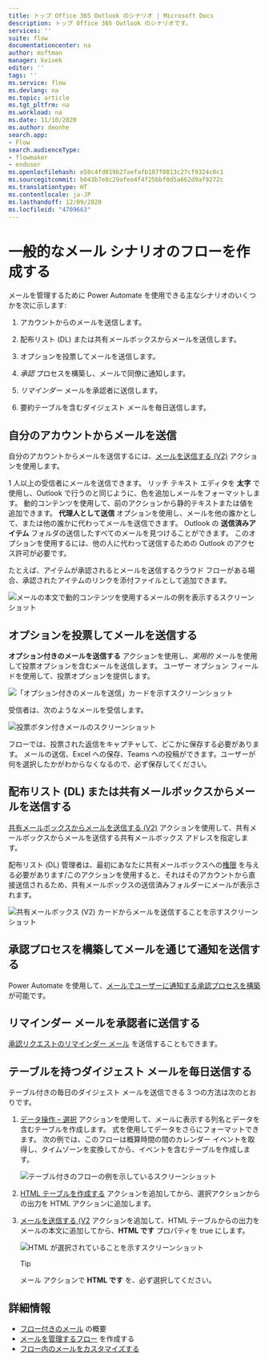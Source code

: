 ```yaml
---
title: トップ Office 365 Outlook のシナリオ | Microsoft Docs
description: トップ Office 365 Outlook のシナリオです。
services: ''
suite: flow
documentationcenter: na
author: msftman
manager: kvivek
editor: ''
tags: ''
ms.service: flow
ms.devlang: na
ms.topic: article
ms.tgt_pltfrm: na
ms.workload: na
ms.date: 11/10/2020
ms.author: deonhe
search.app:
- Flow
search.audienceType:
- flowmaker
- enduser
ms.openlocfilehash: e58c4fd019b27aefafb107f0813c27cf9324c0c1
ms.sourcegitcommit: b043b7e8c29afee4f4f25bbf0d5a662d9af9272c
ms.translationtype: HT
ms.contentlocale: ja-JP
ms.lasthandoff: 12/09/2020
ms.locfileid: "4709663"
---
```

# <a name="create-flows-for-popular-email-scenarios"></a>一般的なメール シナリオのフローを作成する

メールを管理するために Power Automate を使用できる主なシナリオのいくつかを次に示します:

1. アカウントからのメールを送信します。

1. 配布リスト (DL) または共有メールボックスからメールを送信します。

1. オプションを投票してメールを送信します。

1. *承認* プロセスを構築し、メールで同僚に通知します。

1. *リマインダー* メールを承認者に送信します。

1. 要約テーブルを含むダイジェスト メールを毎日送信します。

## <a name="send-email-from-your-account"></a>自分のアカウントからメールを送信

自分のアカウントからメールを送信するには、[メールを送信する (V2)](https://docs.microsoft.com/connectors/office365/#send-an-email-(v2)) アクションを使用します。 

1 人以上の受信者にメールを送信できます。 リッチ テキスト エディタを **太字** で使用し、Outlook で行うのと同じように、色を追加しメールをフォーマットします。 動的コンテンツを使用して、前のアクションから静的テキストまたは値を追加できます。 **代理人として送信** オプションを使用し、メールを他の誰かとして、または他の誰かに代わってメールを送信できます。 Outlook の **送信済みアイテム** フォルダの送信したすべてのメールを見つけることができます。 このオプションを使用するには、他の人に代わって送信するための Outlook のアクセス許可が必要です。

たとえば、アイテムが承認されるとメールを送信するクラウド フローがある場合、承認されたアイテムのリンクを添付ファイルとして追加できます。

![メールの本文で動的コンテンツを使用するメールの例を表示するスクリーンショット](./media/email/dynamic-content.png)

## <a name="send-email-with-voting-options"></a>オプションを投票してメールを送信する

<!--todo add a link to actionable email-->
**オプション付きのメールを送信する** アクションを使用し、*実用的* メールを使用して投票オプションを含むメールを送信します。 ユーザー オプション フィールドを使用して、投票オプションを提供します。

   ![「オプション付きのメールを送信」カードを示すスクリーンショット](./media/email/email-options.png)

受信者は、次のようなメールを受信します。

   ![投票ボタン付きメールのスクリーンショット](./media/email/voting-buttons.png)

フローでは、投票された返信をキャプチャして、どこかに保存する必要があります。 メールの送信、Excel への保存、Teams への投稿ができます。ユーザーが何を選択したかがわからなくなるので、必ず保存してください。

## <a name="send-an-email-from-a-distribution-list-dl-or-shared-mailbox"></a>配布リスト (DL) または共有メールボックスからメールを送信する

[共有メールボックスからメールを送信する (V2)](https://docs.microsoft.com/connectors/office365/#send-an-email-from-a-shared-mailbox-(v2)) アクションを使用して、共有メールボックスからメールを送信する共有メールボックス アドレスを指定します。 

配布リスト (DL) 管理者は、最初にあなたに共有メールボックスへの[権限](https://docs.microsoft.com/microsoft-365/admin/manage/send-email-as-distribution-list?view=o365-worldwide) を与える必要があります/このアクションを使用すると、それはそのアカウントから直接送信されるため、共有メールボックスの送信済みフォルダーにメールが表示されます。

![共有メールボックス (V2) カードからメールを送信することを示すスクリーンショット](./media/email/shared-mailbox.png)

## <a name="build-an-approval-process-and-send-notifications-via-email"></a>承認プロセスを構築してメールを通じて通知を送信する 

Power Automate を使用して、[メールでユーザーに通知する承認プロセスを構築](https://o365hq.com/blog/build-an-approval-process-with-power-automate) が可能です。

## <a name="send-reminder-email-to-approvers"></a>リマインダー メールを承認者に送信する

[承認リクエストのリマインダー メール](https://flow.microsoft.com/blog/approval-reminders-using-parallel-branches) を送信することもできます。

## <a name="send-a-daily-digest-email-with-a-table"></a>テーブルを持つダイジェスト メールを毎日送信する

テーブル付きの毎日のダイジェスト メールを送信できる 3 つの方法は次のとおりです。

1. [データ操作 – 選択](https://docs.microsoft.com/power-automate/data-operations#use-the-select-action) アクションを使用して、メールに表示する列名とデータを含むテーブルを作成します。
式を使用してデータをさらにフォーマットできます。 次の例では、このフローは概算時間の間のカレンダー イベントを取得し、タイムゾーンを変換してから、イベントを含むテーブルを作成します。

   ![テーブル付きのフローの例を示しているスクリーンショット](./media/email/table.png)

1. [HTML テーブルを作成する](https://docs.microsoft.com/power-automate/data-operations#use-the-create-html-table-action) アクションを追加してから、選択アクションからの出力を HTML アクションに追加します。

1. [メールを送信する (V2](https://docs.microsoft.com/connectors/office365/#send-an-email-(v2)) アクションを追加して、HTML テーブルからの出力をメールの本文に追加してから、**HTML です** プロパティを true にします。

   ![HTML が選択されていることを示すスクリーンショット](./media/email/html-selected.png)

   >[!TIP]
   >メール アクションで **HTML です** を、必ず選択してください。


## <a name="more-information"></a>詳細情報

- [フロー付きのメール](email-overview.md) の概要
- [メールを管理するフロー](create-email-flows.md) を作成する
- [フロー内のメールをカスタマイズする](email-customization.md)


